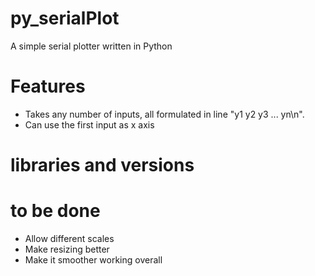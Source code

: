 # py_serialPlot

A simple serial plotter written in Python

# Features
* Takes any number of inputs, all formulated in line "y1 y2 y3 ... yn\n".
* Can use the first input as x axis


# libraries and versions



# to be done
* Allow different scales
* Make resizing better
* Make it smoother working overall

